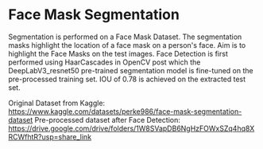 # Face Mask Segmentation

Segmentation is performed on a Face Mask Dataset. The segmentation masks highlight the location of a face mask on a person's face. Aim is to highlight the Face Masks on the test images. Face Detection is first performed using HaarCascades in OpenCV post which the DeepLabV3_resnet50 pre-trained segmentation model is fine-tuned on the pre-processed training set. IOU of 0.78 is achieved on the extracted test set. 

Original Dataset from Kaggle: https://www.kaggle.com/datasets/perke986/face-mask-segmentation-dataset
Pre-processed dataset after Face Detection: https://drive.google.com/drive/folders/1W8SVapDB6NgHzFOWxSZq4hq8XRCWfhtR?usp=share_link
